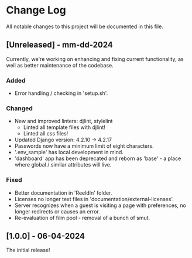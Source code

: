 # Change Log

All notable changes to this project will be documented in this file.

## [Unreleased] - mm-dd-2024

Currently, we're working on enhancing and fixing current functionality, as well as better maintenance of the codebase.

### Added

- Error handling / checking in 'setup.sh'.

### Changed

- New and improved linters: djlint, stylelint
  - Linted all template files with djlint!
  - Linted all css files!
- Updated Django version: 4.2.10 -> 4.2.17
- Passwords now have a minimum limit of eight characters.
- '.env_sample' has local development in mind.
- 'dashboard' app has been deprecated and reborn as 'base' - a place where global / similar attributes will live.

### Fixed

- Better documentation in 'ReeldIn' folder.
- Licenses no longer text files in 'documentation/external-licenses'.
- Server recognizes when a guest is visiting a page with preferences, no longer redirects or causes an error.
- Re-evaluation of film pool - removal of a bunch of smut.

## [1.0.0] - 06-04-2024

The initial release!
